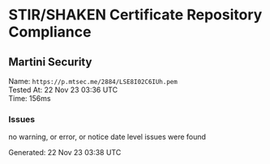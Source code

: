 # STIR/SHAKEN Certificate Repository Compliance

## Martini Security

Name: `https://p.mtsec.me/2884/LSE8I02C6IUh.pem`\
Tested At: 22 Nov 23 03:36 UTC\
Time: 156ms

### Issues

no warning, or error, or notice date level issues were found

Generated: 22 Nov 23 03:38 UTC